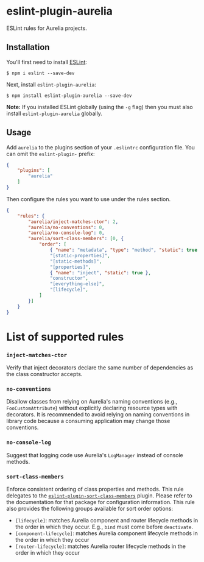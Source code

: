 # eslint-plugin-aurelia

ESLint rules for Aurelia projects.

## Installation

You'll first need to install [ESLint](http://eslint.org):

```
$ npm i eslint --save-dev
```

Next, install `eslint-plugin-aurelia`:

```
$ npm install eslint-plugin-aurelia --save-dev
```

**Note:** If you installed ESLint globally (using the `-g` flag) then you must also install `eslint-plugin-aurelia` globally.

## Usage

Add `aurelia` to the plugins section of your `.eslintrc` configuration file. You can omit the `eslint-plugin-` prefix:

```json
{
    "plugins": [
        "aurelia"
    ]
}
```


Then configure the rules you want to use under the rules section.

```json
{
    "rules": {
        "aurelia/inject-matches-ctor": 2,
        "aurelia/no-conventions": 0,
        "aurelia/no-console-log": 0,
        "aurelia/sort-class-members": [0, {
            "order": [
                { "name": "metadata", "type": "method", "static": true },
                "[static-properties]",
                "[static-methods]",
                "[properties]",
                { "name": "inject", "static": true },
                "constructor",
                "[everything-else]",
                "[lifecycle]",
            ]
        }]
    }
}
```

# List of supported rules

### `inject-matches-ctor`
Verify that inject decorators declare the same number of dependencies as the class constructor accepts.

### `no-conventions`
Disallow classes from relying on Aurelia's naming conventions (e.g., `FooCustomAttribute`) without explicitly declaring resource types with decorators. It is recommended to avoid relying on naming conventions in library code because a consuming application may change those conventions.

### `no-console-log`
Suggest that logging code use Aurelia's `LogManager` instead of console methods.

### `sort-class-members`
Enforce consistent ordering of class properties and methods.
This rule delegates to the [`eslint-plugin-sort-class-members`](https://github.com/bryanrsmith/eslint-plugin-sort-class-members) plugin. Please refer to the documentation for that package for configuration information.
This rule also provides the following groups available for sort order options:

* `[lifecycle]`: matches Aurelia component and router lifecycle methods in the order in which they occur. E.g., `bind` must come before `deactivate`.
* `[component-lifecycle]`: matches Aurelia component lifecycle methods in the order in which they occur
* `[router-lifecycle]`: matches Aurelia router lifecycle methods in the order in which they occur
